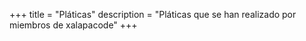 +++
title = "Pláticas"
description = "Pláticas que se han realizado por miembros de xalapacode"
+++
